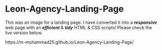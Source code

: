 # Leon-Agency-Landing-Page
<p>This was an image for a landing page. I have converted it into a <em><strong>responsive</em></strong> web page with an <em><strong>efficient</em></strong> & <em><strong>tidy</em></strong> HTML & CSS scripts!
Please check the live version below.</p>
https://m-mohammad25.github.io/Leon-Agency-Landing-Page/
